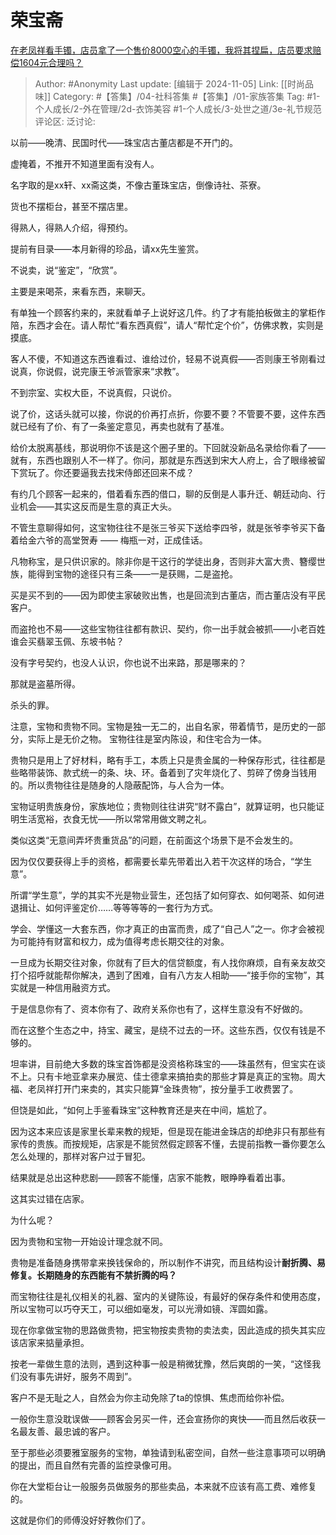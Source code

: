# 荣宝斋
[在老凤祥看手镯，店员拿了一个售价8000空心的手镯，我将其捏扁，店员要求赔偿1604元合理吗？](https://www.zhihu.com/question/508579228/answer/3397423024)

> Author: #Anonymity
> Last update: [编辑于 2024-11-05]
> Link: [[时尚品味]]
> Category: #【答集】/04-社科答集 #【答集】/01-家族答集 
> Tag: #1-个人成长/2-外在管理/2d-衣饰美容 #1-个人成长/3-处世之道/3e-礼节规范 
> 评论区:
> 泛讨论:


以前——晚清、民国时代——珠宝店古董店都是不开门的。

虚掩着，不推开不知道里面有没有人。

名字取的是xx轩、xx斋这类，不像古董珠宝店，倒像诗社、茶寮。

货也不摆柜台，甚至不摆店里。

得熟人，得熟人介绍，得预约。

提前有目录——本月新得的珍品，请xx先生鉴赏。

不说卖，说“鉴定”，“欣赏”。

主要是来喝茶，来看东西，来聊天。

有单独一个顾客约来的，来就看单子上说好这几件。约了才有能拍板做主的掌柜作陪，东西才会在。请人帮忙“看东西真假”，请人“帮忙定个价”，仿佛求教，实则是摸底。

客人不傻，不知道这东西谁看过、谁给过价，轻易不说真假——否则康王爷刚看过说真，你说假，说完康王爷派管家来“求教”。

不到宗室、实权大臣，不说真假，只说价。

说了价，这话头就可以接，你说的价再打点折，你要不要？不管要不要，这件东西就已经有了价、有了一条鉴定意见，再卖也就有了基准。

给价太脱离基线，那说明你不该是这个圈子里的。下回就没新品名录给你看了——就有，东西也跟别人不一样了。你问，那就是东西送到宋大人府上，合了眼缘被留下赏玩了。你还要逼我去找宋侍郎还回来不成？

有约几个顾客一起来的，借着看东西的借口，聊的反倒是人事升迁、朝廷动向、行业机会——其实这反而是生意的真正大头。

不管生意聊得如何，这宝物往往不是张三爷买下送给李四爷，就是张爷李爷买下备着给金六爷的高堂贺寿 —— 梅瓶一对，正成佳话。

凡物称宝，是只供识家的。除非你是干这行的学徒出身，否则非大富大贵、簪缨世族，能得到宝物的途径只有三条——一是获赐，二是盗抢。

买是买不到的——因为即使主家破败出售，也是回流到古董店，而古董店没有平民客户。

而盗抢也不易——这些宝物往往都有款识、契约，你一出手就会被抓——小老百姓谁会买翡翠玉佩、东坡书帖？

没有字号契约，也没人认识，你也说不出来路，那是哪来的？

那就是盗墓所得。

杀头的罪。

注意，宝物和贵物不同。宝物是独一无二的，出自名家，带着情节，是历史的一部分，实际上是无价之物。 宝物往往是室内陈设，和住宅合为一体。

贵物只是用上了好材料，略有手工，本质上只是贵金属的一种保存形式，往往都是些略带装饰、款式统一的条、块、环。备着到了灾年烧化了、剪碎了傍身当钱用的。所以贵物往往是随身的人隐蔽配饰，与人合为一体。

宝物证明贵族身份，家族地位；贵物则往往讲究“财不露白”，就算证明，也只能证明生活宽裕，衣食无忧——所以常常用做文聘之礼。

类似这类“无意间弄坏贵重货品”的问题，在前面这个场景下是不会发生的。

因为仅仅要获得上手的资格，都需要长辈先带着出入若干次这样的场合，“学生意”。

所谓“学生意”，学的其实不光是物业营生，还包括了如何穿衣、如何喝茶、如何进退揖让、如何评鉴定价……等等等等的一套行为方式。

学会、学懂这一大套东西，你才真正的由富而贵，成了“自己人”之一。你才会被视为可能持有财富和权力，成为值得考虑长期交往的对象。

一旦成为长期交往对象，你就有了巨大的信贷额度，有人找你麻烦，自有亲友故交打个招呼就能帮你解决，遇到了困难，自有八方友人相助——“接手你的宝物”，其实就是一种信用融资方式。

于是信息你有了、资本你有了、政府关系你也有了，这样生意没有不好做的。

而在这整个生态之中，持宝、藏宝，是绕不过去的一环。这些东西，仅仅有钱是不够的。

坦率讲，目前绝大多数的珠宝首饰都是没资格称珠宝的——珠虽然有，但宝实在谈不上。只有卡地亚拿来办展览、佳士德拿来搞拍卖的那些才算是真正的宝物。周大福、老凤祥打开门来卖的，其实只能算“金珠贵物”，按分量手工收费罢了。

但饶是如此，“如何上手鉴看珠宝”这种教育还是夹在中间，尴尬了。

因为这本来应该是家里长辈来教的规矩，但是现在能进金珠店的却绝非只有那些有家传的贵族。而按规矩，店家是不能贸然假定顾客不懂，去提前指教一番你要怎么怎么处理的，那样对客户过于冒犯。

结果就是总出这种悲剧——顾客不能懂，店家不能教，眼睁睁看着出事。

这其实过错在店家。

为什么呢？

因为贵物和宝物一开始设计理念就不同。

贵物是准备随身携带拿来换钱保命的，所以制作不讲究，而且结构设计**耐折腾、易修复。长期随身的东西能有不禁折腾的吗？**

而宝物往往是礼仪相关的礼器、室内的关键陈设，有最好的保存条件和使用态度，所以宝物可以巧夺天工，可以细如毫发，可以光滑如镜、浑圆如露。

现在你拿做宝物的思路做贵物，把宝物按卖贵物的卖法卖，因此造成的损失其实应该店家来掂量承担。

按老一辈做生意的法则，遇到这种事一般是稍微犹豫，然后爽朗的一笑，“这怪我们没有事先讲好，服务不周到”。

客户不是无耻之人，自然会为你主动免除了ta的惊惧、焦虑而给你补偿。

一般你生意没耽误做——顾客会另买一件，还会宣扬你的爽快——而且然后收获一名最友善、最忠诚的客户。

至于那些必须要雅室服务的宝物，单独请到私密空间，自然一些注意事项可以明确的提出，而且自然有完善的监控录像可用。

你在大堂柜台让一般服务员做服务的那些卖品，本来就不应该有高工费、难修复的。

这就是你们的师傅没好好教你们了。